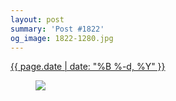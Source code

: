 ```yaml
---
layout: post
summary: 'Post #1822'
og_image: 1822-1280.jpg
---
```


<p>
 <time>
  <a href="/1822">
   {{ page.date | date: "%B %-d, %Y" }}
  </a>
 </time>
 <a href="/1822">
  <figure data-taken="12/27/2023">
   <img sizes="(min-width: 700px) 50vw, calc(100vw - 2rem)" src="{{ site.assets_url }}/1822-640.jpg" srcset="{{ site.assets_url }}/1822-320.jpg 320w, {{ site.assets_url }}/1822-640.jpg 640w, {{ site.assets_url }}/1822-960.jpg 960w, {{ site.assets_url }}/1822-1280.jpg 1280w"/>
  </figure>
 </a>
</p>
